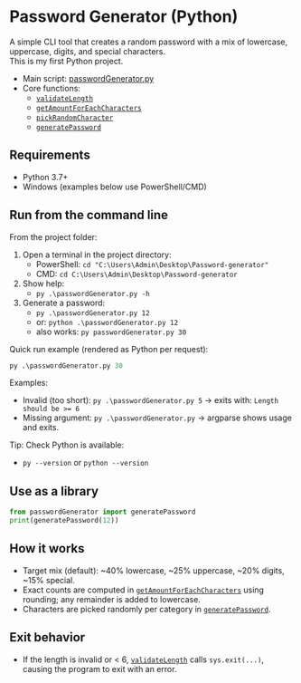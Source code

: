# Password Generator (Python)

A simple CLI tool that creates a random password with a mix of lowercase, uppercase, digits, and special characters.  
This is my first Python project.

-   Main script: [passwordGenerator.py](c:\Users\Admin\Desktop\Password-generator\passwordGenerator.py)
-   Core functions:
    -   [`validateLength`](c:\Users\Admin\Desktop\Password-generator\passwordGenerator.py)
    -   [`getAmountForEachCharacters`](c:\Users\Admin\Desktop\Password-generator\passwordGenerator.py)
    -   [`pickRandomCharacter`](c:\Users\Admin\Desktop\Password-generator\passwordGenerator.py)
    -   [`generatePassword`](c:\Users\Admin\Desktop\Password-generator\passwordGenerator.py)

## Requirements

-   Python 3.7+
-   Windows (examples below use PowerShell/CMD)

## Run from the command line

From the project folder:

1. Open a terminal in the project directory:
    - PowerShell: `cd "C:\Users\Admin\Desktop\Password-generator"`
    - CMD: `cd C:\Users\Admin\Desktop\Password-generator`
2. Show help:
    - `py .\passwordGenerator.py -h`
3. Generate a password:
    - `py .\passwordGenerator.py 12`
    - or: `python .\passwordGenerator.py 12`
    - also works: `py passwordGenerator.py 30`

Quick run example (rendered as Python per request):

```py
py .\passwordGenerator.py 30
```

Examples:

-   Invalid (too short): `py .\passwordGenerator.py 5` → exits with: `Length should be >= 6`
-   Missing argument: `py .\passwordGenerator.py` → argparse shows usage and exits.

Tip: Check Python is available:

-   `py --version` or `python --version`

## Use as a library

```py
from passwordGenerator import generatePassword
print(generatePassword(12))
```

## How it works

-   Target mix (default): ~40% lowercase, ~25% uppercase, ~20% digits, ~15% special.
-   Exact counts are computed in [`getAmountForEachCharacters`](c:\Users\Admin\Desktop\Learn-python\passwordGenerator.py) using rounding; any remainder is added to lowercase.
-   Characters are picked randomly per category in [`generatePassword`](c:\Users\Admin\Desktop\Learn-python\passwordGenerator.py).

## Exit behavior

-   If the length is invalid or < 6, [`validateLength`](c:\Users\Admin\Desktop\Learn-python\passwordGenerator.py) calls `sys.exit(...)`, causing the program to exit with an error.
